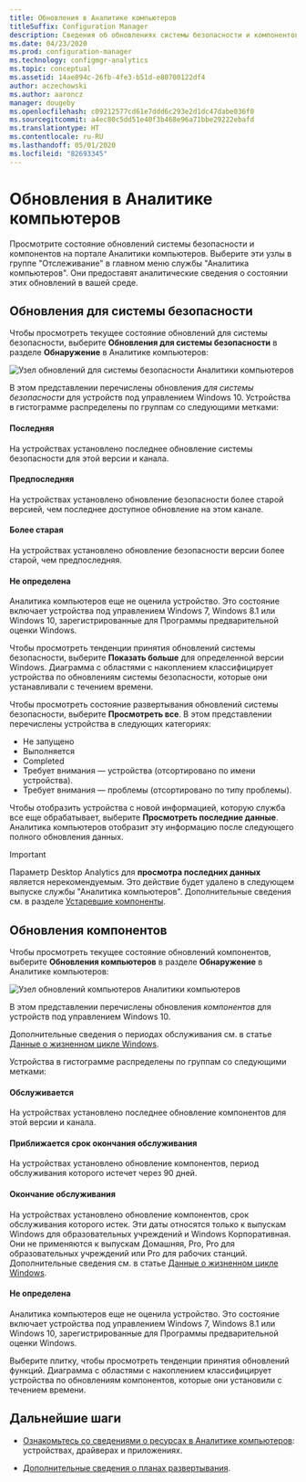 ```yaml
---
title: Обновления в Аналитике компьютеров
titleSuffix: Configuration Manager
description: Сведения об обновлениях системы безопасности и компонентов в Аналитике компьютеров
ms.date: 04/23/2020
ms.prod: configuration-manager
ms.technology: configmgr-analytics
ms.topic: conceptual
ms.assetid: 14ae894c-26fb-4fe3-b51d-e80700122df4
author: aczechowski
ms.author: aaroncz
manager: dougeby
ms.openlocfilehash: c09212577cd61e7ddd6c293e2d1dc47dabe036f0
ms.sourcegitcommit: a4ec80c5dd51e40f3b468e96a71bbe29222ebafd
ms.translationtype: HT
ms.contentlocale: ru-RU
ms.lasthandoff: 05/01/2020
ms.locfileid: "82693345"
---
```

# <a name="updates-in-desktop-analytics"></a>Обновления в Аналитике компьютеров

Просмотрите состояние обновлений системы безопасности и компонентов на портале Аналитики компьютеров. Выберите эти узлы в группе "Отслеживание" в главном меню службы "Аналитика компьютеров". Они предоставят аналитические сведения о состоянии этих обновлений в вашей среде.


## <a name="security-updates"></a>Обновления для системы безопасности

Чтобы просмотреть текущее состояние обновлений для системы безопасности, выберите **Обновления для системы безопасности** в разделе **Обнаружение** в Аналитике компьютеров:

![Узел обновлений для системы безопасности Аналитики компьютеров](media/security-updates.png)

В этом представлении перечислены обновления *для системы безопасности* для устройств под управлением Windows 10. Устройства в гистограмме распределены по группам со следующими метками:

#### <a name="latest"></a>Последняя

На устройствах установлено последнее обновление системы безопасности для этой версии и канала.

#### <a name="latest-1"></a>Предпоследняя

На устройствах установлено обновление безопасности более старой версией, чем последнее доступное обновление на этом канале.

#### <a name="older"></a>Более старая

На устройствах установлено обновление безопасности версии более старой, чем предпоследняя.

#### <a name="not-measured"></a>Не определена

Аналитика компьютеров еще не оценила устройство. Это состояние включает устройства под управлением Windows 7, Windows 8.1 или Windows 10, зарегистрированные для Программы предварительной оценки Windows.  

Чтобы просмотреть тенденции принятия обновлений системы безопасности, выберите **Показать больше** для определенной версии Windows. Диаграмма с областями с накоплением классифицирует устройства по обновлениям системы безопасности, которые они устанавливали с течением времени.

Чтобы просмотреть состояние развертывания обновлений системы безопасности, выберите **Просмотреть все**. В этом представлении перечислены устройства в следующих категориях:

- Не запущено
- Выполняется
- Completed
- Требует внимания — устройства (отсортировано по имени устройства).
- Требует внимания — проблемы (отсортировано по типу проблемы).

Чтобы отобразить устройства с новой информацией, которую служба все еще обрабатывает, выберите **Просмотреть последние данные**. Аналитика компьютеров отобразит эту информацию после следующего полного обновления данных.

  > [!IMPORTANT]
  > Параметр Desktop Analytics для **просмотра последних данных** является нерекомендуемым. Это действие будет удалено в следующем выпуске службы "Аналитика компьютеров". Дополнительные сведения см. в разделе [Устаревшие компоненты](../core/plan-design/changes/deprecated/removed-and-deprecated-cmfeatures.md).<!--7080949-->  

## <a name="feature-updates"></a>Обновления компонентов

Чтобы просмотреть текущее состояние обновлений компонентов, выберите **Обновления компьютеров** в разделе **Обнаружение** в Аналитике компьютеров:

![Узел обновлений компьютеров Аналитики компьютеров](media/feature-updates.png)

В этом представлении перечислены обновления *компонентов* для устройств под управлением Windows 10.

Дополнительные сведения о периодах обслуживания см. в статье [Данные о жизненном цикле Windows](https://support.microsoft.com/help/13853/windows-lifecycle-fact-sheet).  

Устройства в гистограмме распределены по группам со следующими метками:

#### <a name="in-service"></a>Обслуживается

На устройствах установлено последнее обновление компонентов для этой версии и канала.  

#### <a name="near-end-of-service"></a>Приближается срок окончания обслуживания

На устройствах установлено обновление компонентов, период обслуживания которого истечет через 90 дней.

#### <a name="end-of-service"></a>Окончание обслуживания

На устройствах установлено обновление компонентов, срок обслуживания которого истек. Эти даты относятся только к выпускам Windows для образовательных учреждений и Windows Корпоративная. Они не применяются к выпускам Домашняя, Pro, Pro для образовательных учреждений или Pro для рабочих станций. Дополнительные сведения см. в статье [Данные о жизненном цикле Windows](https://support.microsoft.com/help/13853/windows-lifecycle-fact-sheet).

#### <a name="not-measured"></a>Не определена

Аналитика компьютеров еще не оценила устройство. Это состояние включает устройства под управлением Windows 7, Windows 8.1 или Windows 10, зарегистрированные для Программы предварительной оценки Windows.

Выберите плитку, чтобы просмотреть тенденции принятия обновлений функций. Диаграмма с областями с накоплением классифицирует устройства по обновлениям компонентов, которые они установили с течением времени.

## <a name="next-steps"></a>Дальнейшие шаги

- [Ознакомьтесь со сведениями о ресурсах в Аналитике компьютеров](about-assets.md): устройствах, драйверах и приложениях.  

- [Дополнительные сведения о планах развертывания](about-deployment-plans.md).  
